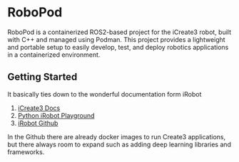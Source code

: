 # RoboPod
RoboPod is a containerized ROS2-based project for the iCreate3 robot, built with C++ and managed using Podman. This project provides a lightweight and portable setup to easily develop, test, and deploy robotics applications in a containerized environment.

## Getting Started

It basically ties down to the wonderful documentation form iRobot

1. [iCreate3 Docs](https://iroboteducation.github.io/create3_docs/)
2. [Python iRobot Playground](https://python.irobot.com/)
3. [iRobot Github](https://github.com/iRobotEducation)

In the Github there are already docker images to run Create3 applications,
but there always room to expand such as adding deep learning libraries and
frameworks.
